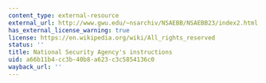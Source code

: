 ```yaml
---
content_type: external-resource
external_url: http://www.gwu.edu/~nsarchiv/NSAEBB/NSAEBB23/index2.html
has_external_license_warning: true
license: https://en.wikipedia.org/wiki/All_rights_reserved
status: ''
title: National Security Agency's instructions
uid: a66b11b4-cc3b-40b8-a623-c3c5854136c0
wayback_url: ''
---
```

